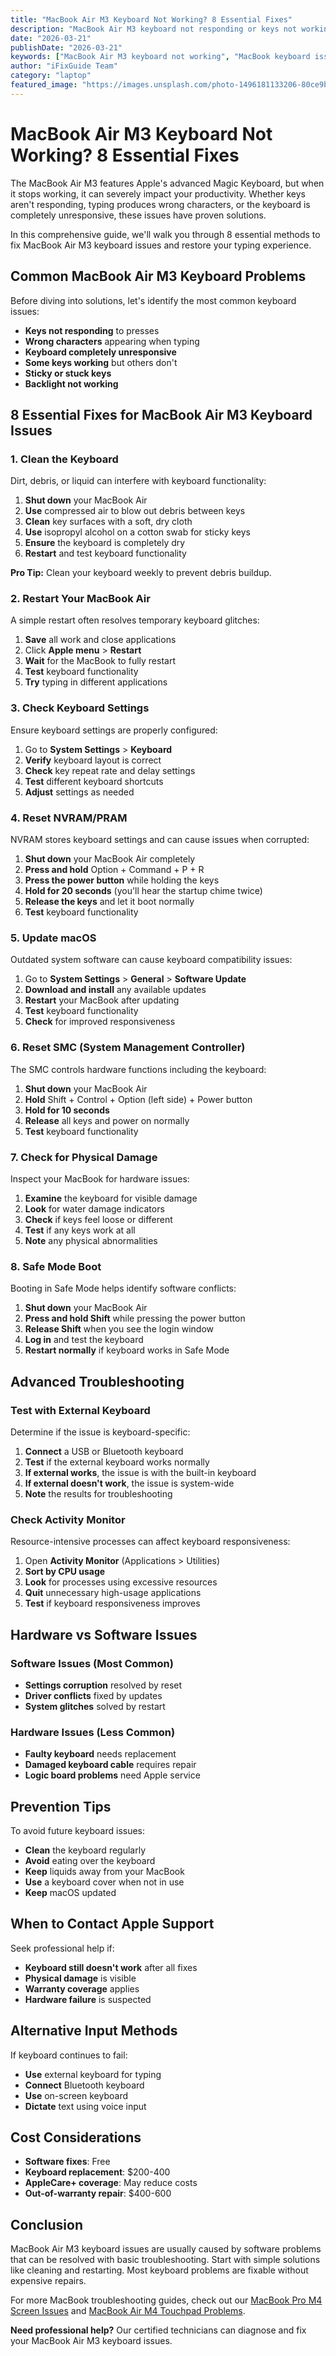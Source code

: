 ```yaml
---
title: "MacBook Air M3 Keyboard Not Working? 8 Essential Fixes"
description: "MacBook Air M3 keyboard not responding or keys not working? Learn 8 proven solutions to fix keyboard issues and restore your typing experience."
date: "2026-03-21"
publishDate: "2026-03-21"
keywords: ["MacBook Air M3 keyboard not working", "MacBook keyboard issues", "M3 MacBook keys not working", "MacBook Air keyboard fix", "MacBook keyboard repair"]
author: "iFixGuide Team"
category: "laptop"
featured_image: "https://images.unsplash.com/photo-1496181133206-80ce9b88a853?w=1200&q=80"
---
```


# MacBook Air M3 Keyboard Not Working? 8 Essential Fixes

The MacBook Air M3 features Apple's advanced Magic Keyboard, but when it stops working, it can severely impact your productivity. Whether keys aren't responding, typing produces wrong characters, or the keyboard is completely unresponsive, these issues have proven solutions.

In this comprehensive guide, we'll walk you through 8 essential methods to fix MacBook Air M3 keyboard issues and restore your typing experience.

## Common MacBook Air M3 Keyboard Problems

Before diving into solutions, let's identify the most common keyboard issues:

- **Keys not responding** to presses
- **Wrong characters** appearing when typing
- **Keyboard completely unresponsive**
- **Some keys working** but others don't
- **Sticky or stuck keys**
- **Backlight not working**

## 8 Essential Fixes for MacBook Air M3 Keyboard Issues

### 1. Clean the Keyboard

Dirt, debris, or liquid can interfere with keyboard functionality:

1. **Shut down** your MacBook Air
2. **Use** compressed air to blow out debris between keys
3. **Clean** key surfaces with a soft, dry cloth
4. **Use** isopropyl alcohol on a cotton swab for sticky keys
5. **Ensure** the keyboard is completely dry
6. **Restart** and test keyboard functionality

**Pro Tip:** Clean your keyboard weekly to prevent debris buildup.

### 2. Restart Your MacBook Air

A simple restart often resolves temporary keyboard glitches:

1. **Save** all work and close applications
2. Click **Apple menu** > **Restart**
3. **Wait** for the MacBook to fully restart
4. **Test** keyboard functionality
5. **Try** typing in different applications

### 3. Check Keyboard Settings

Ensure keyboard settings are properly configured:

1. Go to **System Settings** > **Keyboard**
2. **Verify** keyboard layout is correct
3. **Check** key repeat rate and delay settings
4. **Test** different keyboard shortcuts
5. **Adjust** settings as needed

### 4. Reset NVRAM/PRAM

NVRAM stores keyboard settings and can cause issues when corrupted:

1. **Shut down** your MacBook Air completely
2. **Press and hold** Option + Command + P + R
3. **Press the power button** while holding the keys
4. **Hold for 20 seconds** (you'll hear the startup chime twice)
5. **Release the keys** and let it boot normally
6. **Test** keyboard functionality

### 5. Update macOS

Outdated system software can cause keyboard compatibility issues:

1. Go to **System Settings** > **General** > **Software Update**
2. **Download and install** any available updates
3. **Restart** your MacBook after updating
4. **Test** keyboard functionality
5. **Check** for improved responsiveness

### 6. Reset SMC (System Management Controller)

The SMC controls hardware functions including the keyboard:

1. **Shut down** your MacBook Air
2. **Hold** Shift + Control + Option (left side) + Power button
3. **Hold for 10 seconds**
4. **Release** all keys and power on normally
5. **Test** keyboard functionality

### 7. Check for Physical Damage

Inspect your MacBook for hardware issues:

1. **Examine** the keyboard for visible damage
2. **Look** for water damage indicators
3. **Check** if keys feel loose or different
4. **Test** if any keys work at all
5. **Note** any physical abnormalities

### 8. Safe Mode Boot

Booting in Safe Mode helps identify software conflicts:

1. **Shut down** your MacBook Air
2. **Press and hold Shift** while pressing the power button
3. **Release Shift** when you see the login window
4. **Log in** and test the keyboard
5. **Restart normally** if keyboard works in Safe Mode

## Advanced Troubleshooting

### Test with External Keyboard

Determine if the issue is keyboard-specific:

1. **Connect** a USB or Bluetooth keyboard
2. **Test** if the external keyboard works normally
3. **If external works**, the issue is with the built-in keyboard
4. **If external doesn't work**, the issue is system-wide
5. **Note** the results for troubleshooting

### Check Activity Monitor

Resource-intensive processes can affect keyboard responsiveness:

1. Open **Activity Monitor** (Applications > Utilities)
2. **Sort by CPU usage**
3. **Look** for processes using excessive resources
4. **Quit** unnecessary high-usage applications
5. **Test** if keyboard responsiveness improves

## Hardware vs Software Issues

### Software Issues (Most Common)
- **Settings corruption** resolved by reset
- **Driver conflicts** fixed by updates
- **System glitches** solved by restart

### Hardware Issues (Less Common)
- **Faulty keyboard** needs replacement
- **Damaged keyboard cable** requires repair
- **Logic board problems** need Apple service

## Prevention Tips

To avoid future keyboard issues:

- **Clean** the keyboard regularly
- **Avoid** eating over the keyboard
- **Keep** liquids away from your MacBook
- **Use** a keyboard cover when not in use
- **Keep** macOS updated

## When to Contact Apple Support

Seek professional help if:

- **Keyboard still doesn't work** after all fixes
- **Physical damage** is visible
- **Warranty coverage** applies
- **Hardware failure** is suspected

## Alternative Input Methods

If keyboard continues to fail:

- **Use** external keyboard for typing
- **Connect** Bluetooth keyboard
- **Use** on-screen keyboard
- **Dictate** text using voice input

## Cost Considerations

- **Software fixes**: Free
- **Keyboard replacement**: $200-400
- **AppleCare+ coverage**: May reduce costs
- **Out-of-warranty repair**: $400-600

## Conclusion

MacBook Air M3 keyboard issues are usually caused by software problems that can be resolved with basic troubleshooting. Start with simple solutions like cleaning and restarting. Most keyboard problems are fixable without expensive repairs.

For more MacBook troubleshooting guides, check out our [MacBook Pro M4 Screen Issues](/troubleshooting/laptop/macbook-pro-m4-screen-black) and [MacBook Air M4 Touchpad Problems](/troubleshooting/laptop/macbook-air-m4-touchpad-not-working).

**Need professional help?** Our certified technicians can diagnose and fix your MacBook Air M3 keyboard issues.

